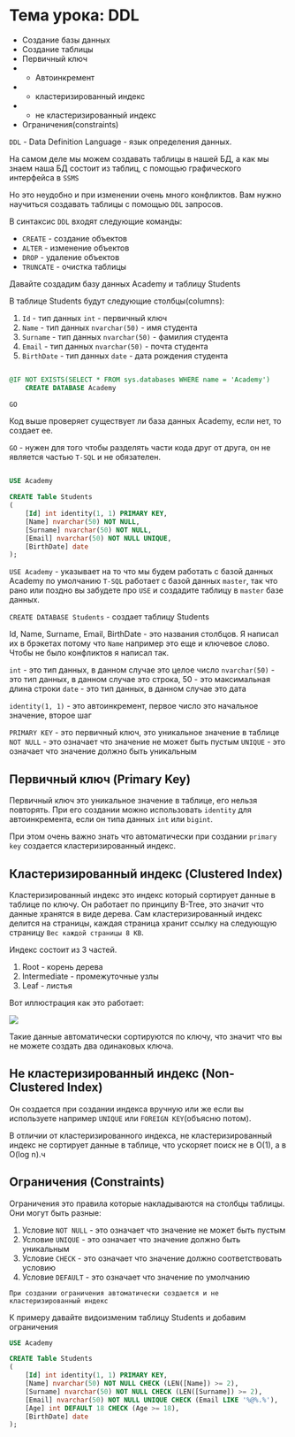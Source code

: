 # Тема урока: DDL 
- Создание базы данных
- Создание таблицы
- Первичный ключ
- - Автоинкремент
- - кластеризированный индекс
- - не кластеризированный индекс
- Ограничения(constraints)

`DDL` - Data Definition Language - язык определения данных.

На самом деле мы можем создавать таблицы в нашей БД, а как мы знаем наша БД состоит
из таблиц, с помощью графического интерфейса в `SSMS`

Но это неудобно и при изменении очень много конфликтов. Вам нужно научиться 
создавать таблицы с помощью `DDL` запросов.

В синтаксис `DDL` входят следующие команды:

- `CREATE` - создание объектов
- `ALTER` - изменение объектов
- `DROP` - удаление объектов
- `TRUNCATE` - очистка таблицы

Давайте создадим базу данных Academy и таблицу Students

В таблице Students будут следующие столбцы(columns):
1. `Id` - тип данных `int` - первичный ключ
2. `Name` - тип данных `nvarchar(50)` - имя студента
3. `Surname` - тип данных `nvarchar(50)` - фамилия студента
4. `Email` - тип данных `nvarchar(50)` - почта студента
5. `BirthDate` - тип данных `date` - дата рождения студента

```sql

@IF NOT EXISTS(SELECT * FROM sys.databases WHERE name = 'Academy')
    CREATE DATABASE Academy
   
GO

```

Код выше проверяет существует ли база данных Academy, если нет, то создает ее.

`GO` -  нужен для того чтобы разделять части кода друг от друга, 
он не является частью `T-SQL` и не обязателен.

```sql

USE Academy 

CREATE Table Students
(
    [Id] int identity(1, 1) PRIMARY KEY,
    [Name] nvarchar(50) NOT NULL,
    [Surname] nvarchar(50) NOT NULL,
    [Email] nvarchar(50) NOT NULL UNIQUE,
    [BirthDate] date 
);

```

`USE Academy` - указывает на то что мы будем работать с базой данных Academy
по умолчанию `T-SQL` работает с базой данных `master`, так что рано или поздно 
вы забудете про `USE` и создадите таблицу в `master` базе данных. 

`CREATE DATABASE Students` - создает таблицу Students

Id, Name, Surname, Email, BirthDate - это названия столбцов. Я написал их в брэкетах
потому что `Name` например это еще и ключевое слово. Чтобы не было конфликтов я написал так.

`int` - это тип данных, в данном случае это целое число
`nvarchar(50)` - это тип данных, в данном случае это строка, 50 - это максимальная длина строки
`date` - это тип данных, в данном случае это дата

`identity(1, 1)` - это автоинкремент, первое число это начальное значение, второе шаг

`PRIMARY KEY` - это первичный ключ, это уникальное значение в таблице
`NOT NULL` - это означает что значение не может быть пустым
`UNIQUE` - это означает что значение должно быть уникальным

## Первичный ключ (Primary Key)

Первичный ключ это уникальное значение в таблице, его нельзя повторять.
При его создании можно использовать `identity` для автоинкремента, если он типа данных 
`int` или `bigint`.

При этом очень важно знать что автоматически при создании `primary key` создается 
кластеризированный индекс.



## Кластеризированный индекс (Clustered Index)

Кластеризированный индекс это индекс который сортирует данные в таблице по ключу. 
Он работает по принципу B-Tree, это значит что данные хранятся в виде дерева. Сам кластеризированный
индекс делится на страницы, каждая страница хранит ссылку на следующую страницу `Вес каждой страницы 8 КВ`.

Индекс состоит из 3 частей. 
1. Root - корень дерева
2. Intermediate - промежуточные узлы
3. Leaf - листья

Вот иллюстрация как это работает:

![](https://josipmisko.com/img/clustered-vs-nonclustered-index.webp)

Такие данные автоматически сортируются по ключу, что значит что вы не можете создать два одинаковых ключа.

## Не кластеризированный индекс (Non-Clustered Index)

Он создается при создании индекса вручную или же если вы используете например `UNIQUE` или `FOREIGN KEY`(объясню потом).

В отличии от кластеризированного индекса, не кластеризированный индекс не сортирует данные в таблице, что ускоряет поиск
не в O(1), а в O(log n).ч   

## Ограничения (Constraints)

Ограничения это правила которые накладываются на столбцы таблицы. Они могут быть разные:
1. Условие `NOT NULL` - это означает что значение не может быть пустым
2. Условие `UNIQUE` - это означает что значение должно быть уникальным
3. Условие `CHECK` - это означает что значение должно соответствовать условию
4. Условие `DEFAULT` - это означает что значение по умолчанию

`При создании ограничения автоматически создается и не кластеризированный индекс`

К примеру давайте видоизменим таблицу Students и добавим ограничения

```sql
USE Academy 

CREATE Table Students
(
    [Id] int identity(1, 1) PRIMARY KEY,
    [Name] nvarchar(50) NOT NULL CHECK (LEN([Name]) >= 2),
    [Surname] nvarchar(50) NOT NULL CHECK (LEN([Surname]) >= 2),
    [Email] nvarchar(50) NOT NULL UNIQUE CHECK (Email LIKE '%@%.%'),
    [Age] int DEFAULT 18 CHECK (Age >= 18),
    [BirthDate] date 
);

```


